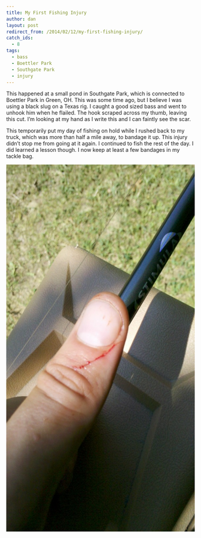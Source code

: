 ```yaml
---
title: My First Fishing Injury
author: dan
layout: post
redirect_from: /2014/02/12/my-first-fishing-injury/
catch_ids:
  - 8
tags:
  - bass
  - Boettler Park
  - Southgate Park
  - injury
---
```

This happened at a small pond in Southgate Park, which is connected to Boettler Park in Green, OH. This was some time ago, but I believe I was using a black slug on a Texas rig. I caught a good sized bass and went to unhook him when he flailed. The hook scraped across my thumb, leaving this cut. I&#8217;m looking at my hand as I write this and I can faintly see the scar.

This temporarily put my day of fishing on hold while I rushed back to my truck, which was more than half a mile away, to bandage it up. This injury didn&#8217;t stop me from going at it again. I continued to fish the rest of the day. I did learned a lesson though. I now keep at least a few bandages in my tackle bag.

<div id='gallery-2' class='gallery galleryid-37 gallery-columns-1 gallery-size-large'>
  <dl class='gallery-item'>
    <dt class='gallery-icon portrait'>
      <a href="/images/hook-slice-1456x2592.jpg" rel="lightbox[gallery-2]"><img width="550" height="979" src="/images/hook-slice-575x1024.jpg" class="attachment-large" alt="Hook Slice" /></a>
    </dt>
  </dl>
  <br style="clear: both" />
</div>
